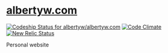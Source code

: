 [albertyw.com](https://www.albertyw.com)
========================================

[ ![Codeship Status for albertyw/albertyw.com](https://codeship.com/projects/74d1ec30-ba55-0133-5935-025ac38368ea/status?branch=master)](https://codeship.com/projects/135665)
[![Code Climate](https://codeclimate.com/github/albertyw/albertyw.com/badges/gpa.svg)](https://codeclimate.com/github/albertyw/albertyw.com)
[![New Relic Status](https://img.shields.io/badge/New%20Relic-Monitored-blue.svg)](https://rpm.newrelic.com/accounts/565493/applications/)

Personal website
